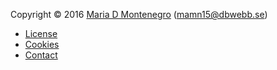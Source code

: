 Copyright &copy; 2016 [Maria D Montenegro](http://www.student.bth.se/~mamn15/dbwebb-kurser/design/me/anax-flat/htdocs/) (mamn15@dbwebb.se)

* [License](license)
* [Cookies](cookies)
* [Contact](contact)
